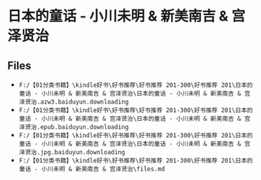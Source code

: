 # 日本的童话 - 小川未明 & 新美南吉 & 宫泽贤治

## Files

- `F:/【01分类书籍】\kindle好书\好书推荐\好书推荐 201-300\好书推荐 201\日本的童话 - 小川未明 & 新美南吉 & 宫泽贤治\日本的童话 - 小川未明 & 新美南吉 & 宫泽贤治.azw3.baiduyun.downloading`
- `F:/【01分类书籍】\kindle好书\好书推荐\好书推荐 201-300\好书推荐 201\日本的童话 - 小川未明 & 新美南吉 & 宫泽贤治\日本的童话 - 小川未明 & 新美南吉 & 宫泽贤治.epub.baiduyun.downloading`
- `F:/【01分类书籍】\kindle好书\好书推荐\好书推荐 201-300\好书推荐 201\日本的童话 - 小川未明 & 新美南吉 & 宫泽贤治\日本的童话 - 小川未明 & 新美南吉 & 宫泽贤治.jpg.baiduyun.downloading`
- `F:/【01分类书籍】\kindle好书\好书推荐\好书推荐 201-300\好书推荐 201\日本的童话 - 小川未明 & 新美南吉 & 宫泽贤治\files.md`
